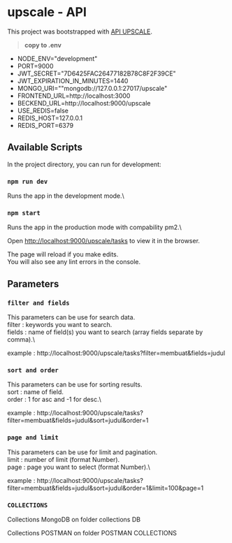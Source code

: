 # upscale - API

This project was bootstrapped with [API UPSCALE](https://github.com/hektahendrapriana/upscale).

> **copy to .env**

*   NODE_ENV="development"
*   PORT=9000
*   JWT_SECRET="7D6425FAC26477182B78C8F2F39CE"
*   JWT_EXPIRATION_IN_MINUTES=1440
*   MONGO_URI=""mongodb://127.0.0.1:27017/upscale"
*   FRONTEND_URL=http://localhost:3000
*   BECKEND_URL=http://localhost:9000/upscale
*   USE_REDIS=false
*   REDIS_HOST=127.0.0.1
*   REDIS_PORT=6379


## Available Scripts

In the project directory, you can run for development:

### `npm run dev`

Runs the app in the development mode.\

### `npm start`

Runs the app in the production mode with compability pm2.\


Open [http://localhost:9000/upscale/tasks](http://localhost:9000/upscale/tasks) to view it in the browser.

The page will reload if you make edits.\
You will also see any lint errors in the console.

## Parameters

### `filter and fields`
This parameters can be use for search data.\
filter : keywords you want to search.\
fields : name of field(s) you want to search (array fields separate by comma).\

example : http://localhost:9000/upscale/tasks?filter=membuat&fields=judul

### `sort and order`
This parameters can be use for sorting results.\
sort : name of field.\
order : 1 for asc and -1 for desc.\

example : http://localhost:9000/upscale/tasks?filter=membuat&fields=judul&sort=judul&order=1

### `page and limit`
This parameters can be use for limit and pagination.\
limit : number of limit (format Number).\
page : page you want to select (format Number).\

example : http://localhost:9000/upscale/tasks?filter=membuat&fields=judul&sort=judul&order=1&limit=100&page=1


### `COLLECTIONS`
Collections MongoDB on folder collections DB

Collections POSTMAN on folder POSTMAN COLLECTIONS

